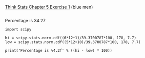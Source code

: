 [Think Stats Chapter 5 Exercise 1](http://greenteapress.com/thinkstats2/html/thinkstats2006.html#toc50) (blue men)

>> ```
Percentage is 34.27
   
    import scipy
    
    hi = scipy.stats.norm.cdf((6*12+1)/39.3700787*100, 178, 7.7)
    low = scipy.stats.norm.cdf((5*12+10)/39.3700787*100, 178, 7.7)
    
    print('Percentage is %4.2f' % ((hi - low) * 100))
```

